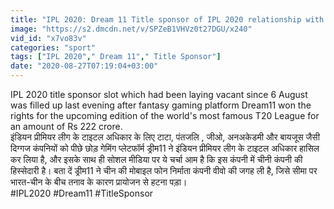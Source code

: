 ```yaml
---
title: "IPL 2020: Dream 11 Title sponsor of IPL 2020 relationship with china \u0935\u0928\u0907\u0902\u0921\u093f\u092f\u093e \u0939\u093f\u0902\u0926\u0940"
image: "https://s2.dmcdn.net/v/SPZeB1VHVz0t27DGU/x240"
vid_id: "x7vo83v"
categories: "sport"
tags: ["IPL 2020"," Dream 11"," Title Sponsor"]
date: "2020-08-27T07:19:04+03:00"
---
```

IPL 2020 title sponsor slot which had been laying vacant since 6 August was filled up last evening after fantasy gaming platform Dream11 won the rights for the upcoming edition of the world's most famous T20 League for an amount of Rs 222 crore.  <br>इंडियन प्रीमियर लीग के टाइटल अधिकार के लिए टाटा, पंतजलि , जीओ, अनअकेडमी और बायजूस जैसी दिग्गज कंपनियों को पीछे छोड़ गेमिंग प्लेटफॉर्म ड्रीम11 ने इंडियन प्रीमियर लीग के टाइटल अधिकार हासिल कर लिया है, और इसके साथ ही सोशल मीडिया पर ये चर्चा आम है कि इस कंपनी में चीनी कंपनी की हिस्सेदारी है। बता दें ड्रीम11 ने चीन की मोबाइल फोन निर्माता कंपनी वीवो की जगह ली है, जिसे सीमा पर भारत-चीन के बीच तनाव के कारण प्रायोजन से हटना पड़ा।   <br>#IPL2020 #Dream11 #TitleSponsor

